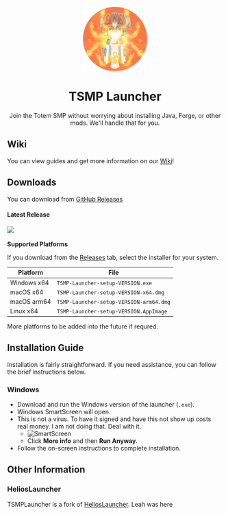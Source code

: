 <p align="center"><img src="./app/assets/images/SealCircle.png" width="150px" height="150px" alt="Totem Club"></p>

<h1 align="center">TSMP Launcher</h1>

<p align="center">Join the Totem SMP without worrying about installing Java, Forge, or other mods. We'll handle that for you.</p>

## Wiki

You can view guides and get more information on our [Wiki](https://github.com/Redllamaaa/tsmplauncher/wiki)!

## Downloads

You can download from [GitHub Releases](https://github.com/Redllamaaa/tsmplauncher/releases)

#### Latest Release

[![](https://img.shields.io/github/v/release/Redllamaaa/tsmplauncher.svg?style=flat-square)](https://github.com/Redllamaaa/tsmplauncher/releases/latest)

**Supported Platforms**

If you download from the [Releases](https://github.com/Redllamaaa/tsmplauncher/releases) tab, select the installer for your system.

| Platform | File |
| -------- | ---- |
| Windows x64 | `TSMP-Launcher-setup-VERSION.exe` |
| macOS x64 | `TSMP-Launcher-setup-VERSION-x64.dmg` |
| macOS arm64 | `TSMP-Launcher-setup-VERSION-arm64.dmg` |
| Linux x64 | `TSMP-Launcher-setup-VERSION.AppImage` |

More platforms to be added into the future if requred.

## Installation Guide
Installation is fairly straightforward. If you need assistance, you can follow the brief instructions below.

### Windows

* Download and run the Windows version of the launcher (`.exe`).
* Windows SmartScreen will open.
* This is not a virus. To have it signed and have this not show up costs real money. I am not doing that. Deal with it.
  * ![SmartScreen](https://i.imgur.com/dxnP677.png)
  * Click **More info** and then **Run Anyway**.
* Follow the on-screen instructions to complete installation.



## Other Information
### HeliosLauncher

TSMPLauncher is a fork of [HeliosLauncher](https://github.com/dscalzi/HeliosLauncher).
Leah was here
